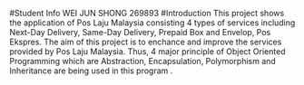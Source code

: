 #Student Info
WEI JUN SHONG 269893
#Introduction
This project shows the application of Pos Laju Malaysia consisting 4 types of services including Next-Day Delivery, Same-Day Delivery, Prepaid Box and Envelop, Pos Ekspres. The aim of this project is to enchance and improve the services provided by Pos Laju Malaysia. Thus, 4 major principle of Object Oriented Programming which are Abstraction, Encapsulation, Polymorphism and Inheritance are being used in this program .
